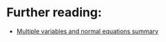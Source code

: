 # Further reading:
* [Multiple variables and normal equations summary](https://d3c33hcgiwev3.cloudfront.net/_7532aa933df0e5055d163b77102ff2fb_Lecture4.pdf?Expires=1587427200&Signature=g4hJBOk74eCkn7Hmp1nn82toPJT6Qn04vDVkXvz50vYYQSlU6AVYdxrEjPxtXnDTwjzX2daIvPLnkyTGtXdpWI3nyrDQ19xvhPcw5fdLacqqr7fU4n0GUxzcBwprr0~MM9RA9o5mnLPzbJ70c~tvar3IcJ9x501lqEDFqulHaiU_&Key-Pair-Id=APKAJLTNE6QMUY6HBC5A)